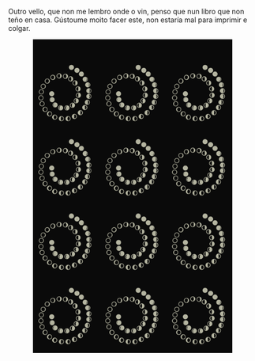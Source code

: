 Outro vello, que non me lembro onde o vin, penso que nun libro que non teño en casa.
Gústoume moito facer este, non estaría mal para imprimir e colgar.

<p align="center">
<img src="https://github.com/souca/Processing/blob/main/S007_lunas_en_espiral/S007_lunas_en_espiral.png"   width="80%" />
</p>

